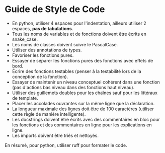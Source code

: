 # Guide de Style de Code

* En python, utiliser 4 espaces pour l'indentation, ailleurs utiliser 2 espaces, **pas de tabulations**.
* Tous les noms de variables et de fonctions doivent être écrits en snake_case.
* Les noms de classes doivent suivre le PascalCase.
* Utiliser des annotations de types.
* Favoriser les fonctions pures.
* Essayer de séparer les fonctions pures des fonctions avec effets de bord.
* Écrire des fonctions testables (penser à la testabilité lors de la conception de la fonction).
* Essayer de maintenir un niveau conceptuel cohérent dans une fonction (pas d'actions bas niveau dans des fonctions haut niveau).
* Utiliser des guillemets doubles pour les chaînes sauf pour les littéraux de template.
* Placer les accolades ouvrantes sur la même ligne que la déclaration.
* La longueur maximale des lignes doit être de 100 caractères (utiliser cette règle de manière intelligente).
* Les docstrings doivent être écrits avec des commentaires en bloc pour les fonctions et des commentaires en ligne pour les explications en ligne.
* Les imports doivent être triés et nettoyés.

En résumé, pour python, utiliser ruff pour formater le code.
